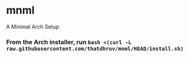 # mnml
A Minimal Arch Setup

### From the Arch installer, run `bash <(curl -L raw.githubusercontent.com/thatdhruv/mnml/HEAD/install.sh)`
